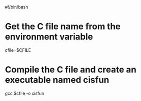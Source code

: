 #!/bin/bash

# Get the C file name from the environment variable
cfile=$CFILE

# Compile the C file and create an executable named cisfun
gcc $cfile -o cisfun
